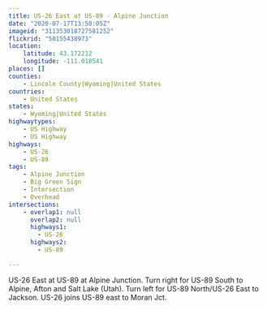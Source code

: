 ```yaml
---
title: US-26 East at US-89 - Alpine Junction
date: "2020-07-17T13:50:05Z"
imageid: "311353018727581252"
flickrid: "50155438973"
location:
    latitude: 43.172212
    longitude: -111.018541
places: []
counties:
    - Lincoln County|Wyoming|United States
countries:
    - United States
states:
    - Wyoming|United States
highwaytypes:
    - US Highway
    - US Highway
highways:
    - US-26
    - US-89
tags:
    - Alpine Junction
    - Big Green Sign
    - Intersection
    - Overhead
intersections:
    - overlap1: null
      overlap2: null
      highways1:
        - US-26
      highways2:
        - US-89

---
```

US-26 East at US-89 at Alpine Junction.  Turn right for US-89 South to Alpine, Afton and Salt Lake (Utah).  Turn left for US-89 North/US-26 East to Jackson.  US-26 joins US-89 east to Moran Jct.